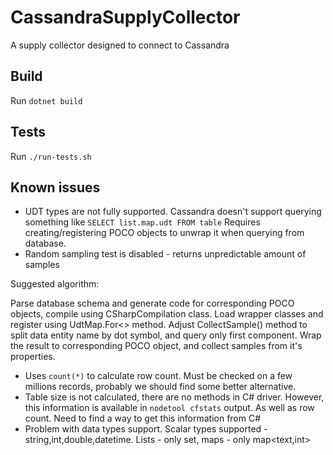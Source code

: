 # CassandraSupplyCollector
A supply collector designed to connect to Cassandra

## Build
Run `dotnet build`

## Tests
Run `./run-tests.sh`

## Known issues
- UDT types are not fully supported. Cassandra doesn't support querying something like `SELECT list.map.udt FROM table`
Requires creating/registering POCO objects to unwrap it when querying from database.
- Random sampling test is disabled - returns unpredictable amount of samples

Suggested algorithm:

Parse database schema and generate code for corresponding POCO objects, compile using CSharpCompilation class. Load wrapper classes and register using UdtMap.For<> method.
Adjust CollectSample() method to split data entity name by dot symbol, and query only first component. 
Wrap the result to corresponding POCO object, and collect samples from it's properties.

- Uses `count(*)` to calculate row count. Must be checked on a few millions records, probably we should find some better alternative.
- Table size is not calculated, there are no methods in C# driver. However, this information is available in `nodetool cfstats` output.
As well as row count. Need to find a way to get this information from C#
- Problem with data types support. Scalar types supported - string,int,double,datetime. Lists - only set<string>, maps - only map<text,int>
